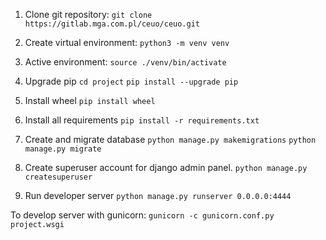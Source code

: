1. Clone git repository:
```git clone https://gitlab.mga.com.pl/ceuo/ceuo.git```

1. Create virtual environment:
```python3 -m venv venv```

1. Active environment:
```source ./venv/bin/activate```

1. Upgrade pip
```cd project```
```pip install --upgrade pip```

1. Install wheel
```pip install wheel```

1. Install all requirements
```pip install -r requirements.txt```

1. Create and migrate database
```python manage.py makemigrations```
```python manage.py migrate```

1. Create superuser account for django admin panel.
```python manage.py createsuperuser```

1. Run developer server
```python manage.py runserver 0.0.0.0:4444```

To develop server with gunicorn:
```gunicorn -c gunicorn.conf.py project.wsgi```
